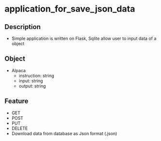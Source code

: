 # application_for_save_json_data
## Description 
- Simple application is written on Flask, Sqlite allow user to input data of a object
## Object 
- Alpaca
  - instruction: string 
  - input: string
  - output: string
## Feature 
- GET 
- POST 
- PUT 
- DELETE 
- Download data from database as Json format (.json)